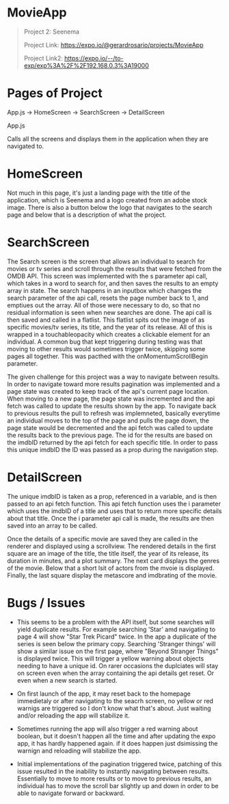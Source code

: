 # MovieApp

> Project 2: Seenema
> 
> Project Link: https://expo.io/@gerardrosario/projects/MovieApp
> 
> Project Link2: https://expo.io/--/to-exp/exp%3A%2F%2F192.168.0.3%3A19000

# Pages of Project

App.js -> HomeScreen -> SearchScreen -> DetailScreen

App.js

Calls all the screens and displays them in the application when they are navigated to.

# HomeScreen

Not much in this page, it's just a landing page with the title of the application, which is Seenema and a logo created from an adobe stock image.
There is also a button below the logo that navigates to the search page and below that is a description of what the project.


# SearchScreen

The Search screen is the screen that allows an individual to search for movies or tv series and scroll through the results that were fetched from the OMDB API.
This screen was implemented with the s parameter api call, which takes in a word to search for, and then saves the results to an empty array in state.
The search happens in an inputbox which changes the search parameter of the api call, resets the page number back to 1, and emptiues out the array.
All of those were necessary to do, so that no residual information is seen when new searches are done. The api call is then saved and called in a flatlist.
This flatlist spits out the image of as specific movies/tv series, its title, and the year of its release. All of this is wrapped in a touchableopacity
which creates a clickable element for an individual. A common bug that kept triggering during testing was that moving to other results
would sometimes trigger twice, skipping some pages all together. This was pacthed with the onMomentumScrollBegin parameter.

The given challenge for this project was a way to navigate between results. In order to navigate toward more results pagination was implemented
and a page state was created to keep track of the api's current page location. When moving to a new page, the page state was incremented and
the api fetch was called to update the results shown by the app. To navigate back to previous results the pull to refresh was implemneted, basically
everytime an individual moves to the top of the page and pulls the page down, the page state would be decremented and the api fetch was called to
update the results back to the previous page. The id for the results are based on the imdbID returned by the api fetch for each specific title.
In order to pass this unique imdbID the ID was passed as a prop during the navigation step.



# DetailScreen

The unique imdbID is taken as a prop, referenced in a variable, and is then passed to an api fetch function. This api fetch function uses the i 
parameter which uses the imdbID of a title and uses that to return more specific details about that title. Once the i parameter api call is made, 
the results are then saved into an array to be called.

Once the details of a specific movie are saved they are called in the renderer and displayed using a scrollview. The rendered details in the first 
square are an image of the title, the title itself, the year of its release, its duration in minutes, and a plot summary. The next card displays
the genres of the movie. Below that a short lsit of actors from the mvoie is displayed. Finally, the last square display 
the metascore and imdbrating of the movie.


# Bugs / Issues
- This seems to be a problem with the API itself, but some searches will yield duplicate results. For example searching 'Star' amd navigating to page 4
will show "Star Trek Picard" twice. In the app a duplicate of the series is seen below the primary copy. Searching 'Stranger things' will show a similar
issue on the first page, where "Beyond Stranger Things" is displayed twice. This will trigger a yellow warning about objects needing to have a unique
id. On rarer occasions the duplciates will stay on screen even when the array containing the api details get reset. Or even when a new search is
started.

- On first launch of the app, it may reset back to the homepage immedietaly or after navigating to the seacrh screen, no yellow or red warnigs 
are triggered so I don't know what that's about. Just waiting and/or reloading the app will stabilize it.

- Sometimes running the app will also trigger a red warning about boolean, but it doesn't happen all the time and after updating the expo app,
it has hardly happened again. if it does happen just dsimissing the warnign and reloading will stabilize the app.

- Initial implementations of the pagination triggered twice, patching of this issue resulted in the inability to instantly navigating between results.
Essentially to move to more results or to move to previous results, an individual has to move the scroll bar slightly up and down in order to be able
to navigate forward or backward.

